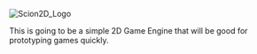![Scion2D_Logo](https://github.com/dwjclark11/Scion2D/assets/63356975/6f896770-f9a0-4fb7-87ba-e2d99dfdc575)


This is going to be a simple 2D Game Engine that will be good for prototyping games quickly.

